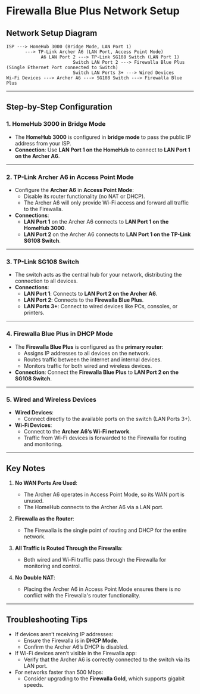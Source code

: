 # Firewalla Blue Plus Network Setup

## **Network Setup Diagram**
```
ISP ---> HomeHub 3000 (Bridge Mode, LAN Port 1)
       ---> TP-Link Archer A6 (LAN Port, Access Point Mode)
             A6 LAN Port 2 ---> TP-Link SG108 Switch (LAN Port 1)
                         Switch LAN Port 2 ---> Firewalla Blue Plus (Single Ethernet Port connected to Switch)
                         Switch LAN Ports 3+ ---> Wired Devices
Wi-Fi Devices ---> Archer A6 ---> SG108 Switch ---> Firewalla Blue Plus
```

---

## **Step-by-Step Configuration**

### **1. HomeHub 3000 in Bridge Mode**
- The **HomeHub 3000** is configured in **bridge mode** to pass the public IP address from your ISP.
- **Connection**: Use **LAN Port 1 on the HomeHub** to connect to **LAN Port 1 on the Archer A6**.

---

### **2. TP-Link Archer A6 in Access Point Mode**
- Configure the **Archer A6** in **Access Point Mode**:
  - Disable its router functionality (no NAT or DHCP).
  - The Archer A6 will only provide Wi-Fi access and forward all traffic to the Firewalla.
- **Connections**:
  - **LAN Port 1** on the Archer A6 connects to **LAN Port 1 on the HomeHub 3000**.
  - **LAN Port 2** on the Archer A6 connects to **LAN Port 1 on the TP-Link SG108 Switch**.

---

### **3. TP-Link SG108 Switch**
- The switch acts as the central hub for your network, distributing the connection to all devices.
- **Connections**:
  - **LAN Port 1**: Connects to **LAN Port 2 on the Archer A6**.
  - **LAN Port 2**: Connects to the **Firewalla Blue Plus**.
  - **LAN Ports 3+**: Connect to wired devices like PCs, consoles, or printers.

---

### **4. Firewalla Blue Plus in DHCP Mode**
- The **Firewalla Blue Plus** is configured as the **primary router**:
  - Assigns IP addresses to all devices on the network.
  - Routes traffic between the internet and internal devices.
  - Monitors traffic for both wired and wireless devices.
- **Connection**: Connect the **Firewalla Blue Plus** to **LAN Port 2 on the SG108 Switch**.

---

### **5. Wired and Wireless Devices**
- **Wired Devices**:
  - Connect directly to the available ports on the switch (LAN Ports 3+).
- **Wi-Fi Devices**:
  - Connect to the **Archer A6’s Wi-Fi network**.
  - Traffic from Wi-Fi devices is forwarded to the Firewalla for routing and monitoring.

---

## **Key Notes**
1. **No WAN Ports Are Used**:
   - The Archer A6 operates in Access Point Mode, so its WAN port is unused.
   - The HomeHub connects to the Archer A6 via a LAN port.

2. **Firewalla as the Router**:
   - The Firewalla is the single point of routing and DHCP for the entire network.

3. **All Traffic is Routed Through the Firewalla**:
   - Both wired and Wi-Fi traffic pass through the Firewalla for monitoring and control.

4. **No Double NAT**:
   - Placing the Archer A6 in Access Point Mode ensures there is no conflict with the Firewalla's router functionality.

---

## **Troubleshooting Tips**
- If devices aren’t receiving IP addresses:
  - Ensure the Firewalla is in **DHCP Mode**.
  - Confirm the Archer A6’s DHCP is disabled.
- If Wi-Fi devices aren’t visible in the Firewalla app:
  - Verify that the Archer A6 is correctly connected to the switch via its LAN port.
- For networks faster than 500 Mbps:
  - Consider upgrading to the **Firewalla Gold**, which supports gigabit speeds.